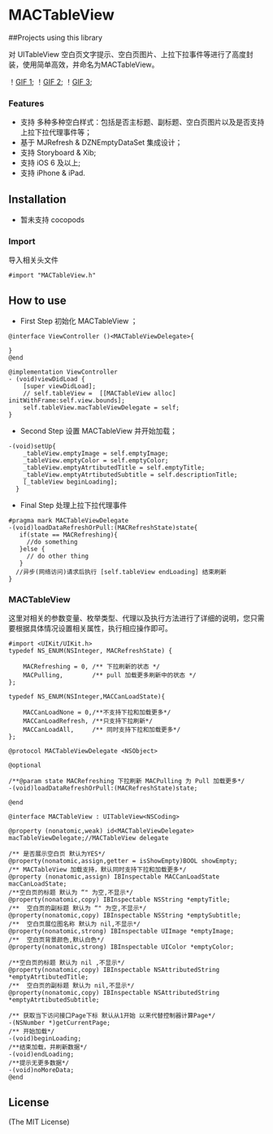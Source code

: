 # MACTableView
##Projects using this library

对 UITableView 空白页文字提示、空白页图片、上拉下拉事件等进行了高度封装，使用简单高效，并命名为MACTableView。

！[GIF 1](https://github.com/azheng51714/MACTableView/blob/master/Photos/fvyO81OO7L.gif);
！[GIF 2](https://github.com/azheng51714/MACTableView/blob/master/Photos/hmD0r7fU0J.gif);
！[GIF 3](https://github.com/azheng51714/MACTableView/blob/master/Photos/MACTableView.png);
### Features
* 支持 多种多种空白样式：包括是否主标题、副标题、空白页图片以及是否支持上拉下拉代理事件等；
* 基于 MJRefresh & DZNEmptyDataSet 集成设计；
* 支持 Storyboard & Xib;
* 支持 iOS 6 及以上;
* 支持 iPhone & iPad.

## Installation

* 暂未支持 cocopods

### Import
导入相关头文件
```objc
#import "MACTableView.h"
```

## How to use
* First Step 初始化 MACTableView ；

```objc
@interface ViewController ()<MACTableViewDelegate>{

}
@end

@implementation ViewController
- (void)viewDidLoad {
    [super viewDidLoad];
    // self.tableView =  [[MACTableView alloc] initWithFrame:self.view.bounds]; 
    self.tableView.macTableViewDelegate = self;
}
```
* Second Step 设置 MACTableView 并开始加载；

```objc
-(void)setUp{
    _tableView.emptyImage = self.emptyImage;
    _tableView.emptyColor = self.emptyColor;
    _tableView.emptyAtrtibutedTitle = self.emptyTitle;
    _tableView.emptyAtrtibutedSubtitle = self.descriptionTitle;
    [_tableView beginLoading];
  } 
```

* Final Step 处理上拉下拉代理事件

```objc
#pragma mark MACTableViewDelegate
-(void)loadDataRefreshOrPull:(MACRefreshState)state{
   if(state == MACRefreshing){
     //do something
   }else {
     // do other thing
   }
  //异步(网络访问)请求后执行 [self.tableView endLoading] 结束刷新
}

```

### MACTableView

这里对相关的参数变量、枚举类型、代理以及执行方法进行了详细的说明，您只需要根据具体情况设置相关属性，执行相应操作即可。
```objc
#import <UIKit/UIKit.h>
typedef NS_ENUM(NSInteger, MACRefreshState) {
    
    MACRefreshing = 0, /** 下拉刷新的状态 */
    MACPulling,        /** pull 加载更多刷新中的状态 */
};

typedef NS_ENUM(NSInteger,MACCanLoadState){
    
    MACCanLoadNone = 0,/**不支持下拉和加载更多*/
    MACCanLoadRefresh, /**只支持下拉刷新*/
    MACCanLoadAll,     /** 同时支持下拉和加载更多*/
};

@protocol MACTableViewDelegate <NSObject>

@optional

/**@param state MACRefreshing 下拉刷新 MACPulling 为 Pull 加载更多*/
-(void)loadDataRefreshOrPull:(MACRefreshState)state;

@end

@interface MACTableView : UITableView<NSCoding>

@property (nonatomic,weak) id<MACTableViewDelegate> macTableViewDelegate;//MACTableView delegate

/** 是否展示空白页 默认为YES*/
@property(nonatomic,assign,getter = isShowEmpty)BOOL showEmpty;
/** MACTableView 加载支持，默认同时支持下拉和加载更多*/
@property (nonatomic,assign) IBInspectable MACCanLoadState macCanLoadState;
/**空白页的标题 默认为 “" 为空,不显示*/
@property(nonatomic,copy) IBInspectable NSString *emptyTitle;
/**  空白页的副标题 默认为 “" 为空,不显示*/
@property(nonatomic,copy) IBInspectable NSString *emptySubtitle;
/**  空白页展位图名称 默认为 nil,不显示*/
@property(nonatomic,strong) IBInspectable UIImage *emptyImage;
/**  空白页背景颜色,默认白色*/
@property(nonatomic,strong) IBInspectable UIColor *emptyColor;

/**空白页的标题 默认为 nil ,不显示*/
@property(nonatomic,copy) IBInspectable NSAttributedString *emptyAtrtibutedTitle;
/**  空白页的副标题 默认为 nil,不显示*/
@property(nonatomic,copy) IBInspectable NSAttributedString *emptyAtrtibutedSubtitle;

/** 获取当下访问接口Page下标 默认从1开始 以来代替控制器计算Page*/
-(NSNumber *)getCurrentPage;
/** 开始加载*/
-(void)beginLoading;
/**结束加载，并刷新数据*/
-(void)endLoading;
/**提示无更多数据*/
-(void)noMoreData;
@end

```
## License
(The MIT License)


